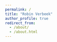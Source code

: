 ```yaml
---
permalink: /
title: "Robin Verbeek"
author_profile: true
redirect_from: 
  - /about/
  - /about.html
---
```



